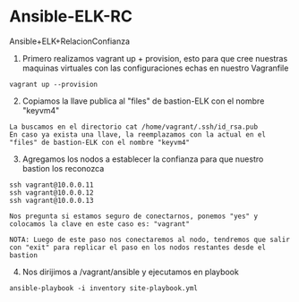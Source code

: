 # Ansible-ELK-RC
Ansible+ELK+RelacionConfianza

1. Primero realizamos vagrant up + provision, esto para que cree nuestras maquinas virtuales con las configuraciones echas en nuestro Vagranfile
```
vagrant up --provision
```
2. Copiamos la llave publica al "files" de bastion-ELK con el nombre "keyvm4"
```
La buscamos en el directorio cat /home/vagrant/.ssh/id_rsa.pub
En caso ya exista una llave, la reemplazamos con la actual en el "files" de bastion-ELK con el nombre "keyvm4"
```
3. Agregamos los nodos a establecer la confianza para que nuestro bastion los reconozca
```
ssh vagrant@10.0.0.11
ssh vagrant@10.0.0.12
ssh vagrant@10.0.0.13 

Nos pregunta si estamos seguro de conectarnos, ponemos "yes" y colocamos la clave en este caso es: "vagrant"

NOTA: Luego de este paso nos conectaremos al nodo, tendremos que salir con "exit" para replicar el paso en los nodos restantes desde el bastion
```
4. Nos dirijimos a /vagrant/ansible y ejecutamos en playbook
```
ansible-playbook -i inventory site-playbook.yml
```



